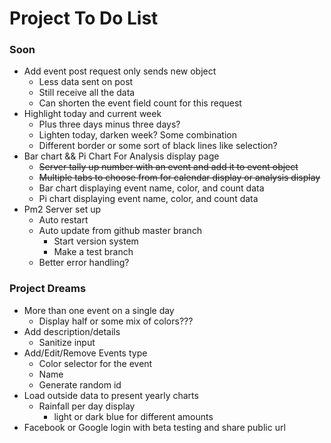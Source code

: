 # Project To Do List

### Soon
* Add event post request only sends new object
	* Less data sent on post
	* Still receive all the data
	* Can shorten the event field count for this request
* Highlight today and current week 
	* Plus three days minus three days?
	* Lighten today, darken week? Some combination
	* Different border or some sort of black lines like selection?
* Bar chart && Pi Chart For Analysis display page
	* ~~Server tally up number with an event and add it to event object~~
	* ~~Multiple tabs to choose from for calendar display or analysis display~~
	* Bar chart displaying event name, color, and count data 
	* Pi chart displaying event name, color, and count data
* Pm2 Server set up
	* Auto restart
	* Auto update from github master branch
		* Start version system
		* Make a test branch 
	* Better error handling?

### Project Dreams
* More than one event on a single day
	* Display half or some mix of colors???
* Add description/details
	* Sanitize input
* Add/Edit/Remove Events type
	* Color selector for the event
	* Name
	* Generate random id
* Load outside data to present yearly charts
	* Rainfall per day display
		* light or dark blue for different amounts
* Facebook or Google login with beta testing and share public url
